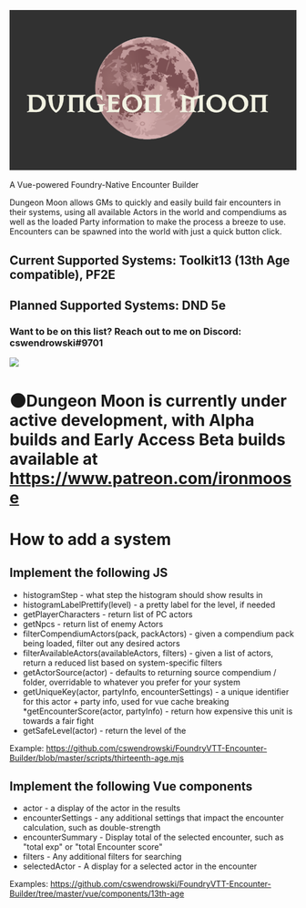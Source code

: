 ![](https://raw.githubusercontent.com/cswendrowski/FoundryVTT-Encounter-Builder/master/dungeonmoon_cover.png)

A Vue-powered Foundry-Native Encounter Builder

Dungeon Moon allows GMs to quickly and easily build fair encounters in their systems, using all available Actors in the world and compendiums as well as the loaded Party information to make the process a breeze to use. Encounters can be spawned into the world with just a quick button click.

## Current Supported Systems: Toolkit13 (13th Age compatible), PF2E
## Planned Supported Systems: DND 5e
### Want to be on this list? Reach out to me on Discord: cswendrowski#9701

![](https://c10.patreonusercontent.com/3/eyJ3Ijo2MjB9/patreon-media/p/post/46097702/9789d4da1d7f4fe7a831dac72758ecf8/1.gif)

# 🌑Dungeon Moon is currently under active development, with Alpha builds and Early Access Beta builds available at https://www.patreon.com/ironmoose


# How to add a system

## Implement the following JS
* histogramStep - what step the histogram should show results in
* histogramLabelPrettify(level) - a pretty label for the level, if needed
* getPlayerCharacters - return list of PC actors
* getNpcs - return list of enemy Actors
* filterCompendiumActors(pack, packActors) - given a compendium pack being loaded, filter out any desired actors
* filterAvailableActors(availableActors, filters) - given a list of actors, return a reduced list based on system-specific filters
* getActorSource(actor) - defaults to returning source compendium / folder, overridable to whatever you prefer for your system
* getUniqueKey(actor, partyInfo, encounterSettings) - a unique identifier for this actor + party info, used for vue cache breaking
*getEncounterScore(actor, partyInfo) - return how expensive this unit is towards a fair fight
* getSafeLevel(actor) - return the level of the 

Example: https://github.com/cswendrowski/FoundryVTT-Encounter-Builder/blob/master/scripts/thirteenth-age.mjs

## Implement the following Vue components
* actor - a display of the actor in the results
* encounterSettings - any additional settings that impact the encounter calculation, such as double-strength
* encounterSummary - Display total of the selected encounter, such as "total exp" or "total Encounter score"
* filters - Any additional filters for searching
* selectedActor - A display for a selected actor in the encounter

Examples: https://github.com/cswendrowski/FoundryVTT-Encounter-Builder/tree/master/vue/components/13th-age
